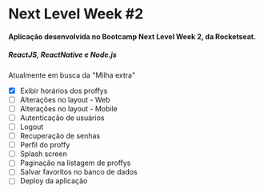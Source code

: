 # Next Level Week #2

#### Aplicação desenvolvida no Bootcamp Next Level Week 2, da Rocketseat.

##### ReactJS, ReactNative e Node.js

Atualmente em busca da "Milha extra"

- [x] Exibir horários dos proffys
- [ ] Alterações no layout - Web
- [ ] Alterações no layout - Mobile
- [ ] Autenticação de usuários
- [ ] Logout
- [ ] Recuperação de senhas
- [ ] Perfil do proffy
- [ ] Splash screen
- [ ] Paginação na listagem de proffys
- [ ] Salvar favoritos no banco de dados
- [ ] Deploy da aplicação
